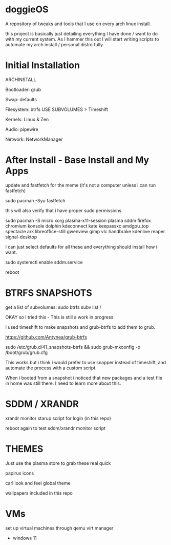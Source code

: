 # doggieOS
A repository of tweaks and tools that I use on every arch linux install.

this project is basically just detailing everything I have done / want to do with my current system. As I hammer this out I will start writing scripts to automate my arch install / personal distro fully.

# Initial Installation 
ARCHINSTALL

Bootloader: grub

Swap: defaults

Filesystem: btrfs USE SUBVOLUMES > Timeshift

Kernels: Linux & Zen

Audio: pipewire

Network: NetworkManager

# After Install - Base Install and My Apps
update and fastfetch for the meme (it's not a computer unless i can run fastfetch)

sudo pacman -Syu fastfetch

this will also verify that i have proper sudo permissions

sudo pacman -S micro xorg plasma-x11-session plasma sddm firefox chromium konsole dolphin kdeconnect kate keepassxc amdgpu_top spectacle ark libreoffice-still gwenview gimp vlc handbrake kdenlive reaper signal-desktop

I can just select defaults for all these and everything should install how i want.

sudo systemctl enable sddm.service

reboot

# BTRFS SNAPSHOTS

get a list of subvolumes: sudo btrfs subv list /

OKAY so I tried this - This is still a work in progress

I used timeshift to make snapshots and grub-btrfs to add them to grub.

https://github.com/Antynea/grub-btrfs

sudo /etc/grub.d/41_snapshots-btrfs && sudo grub-mkconfig -o /boot/grub/grub.cfg

This works but i think i would prefer to use snapper instead of timeshift, and automate the process with a custom script.

When i booted from a snapshot i noticed that new packages and a test file in home was still there. I need to learn more about this.

# SDDM / XRANDR

xrandr monitor starup script for login (in this repo)

reboot again to test sddm/xrandr monitor script

# THEMES

Just use the plasma store to grab these real quick

papirus icons

carl look and feel global theme

wallpapers included in this repo

# VMs

set up virtual machines through qemu virt manager
- windows 11
